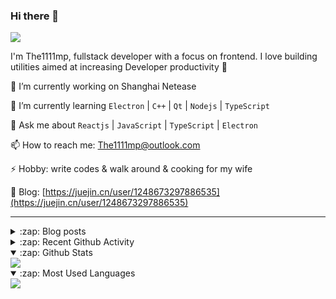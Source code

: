 ### Hi there 👋

![](https://komarev.com/ghpvc/?username=1111mp&color=green)

I'm The1111mp, fullstack developer with a focus on frontend. I love building utilities aimed at increasing Developer productivity 🙌

🔭 I’m currently working on Shanghai Netease

🌱 I’m currently learning `Electron` | `C++` | `Qt` | `Nodejs` | `TypeScript`

💬 Ask me about `Reactjs` | `JavaScript` | `TypeScript` | `Electron`

📫 How to reach me: <a href="mailto:The1111mp@outlook.com">The1111mp@outlook.com</a>

⚡ Hobby: write codes & walk around & cooking for my wife

📖 Blog: [https://juejin.cn/user/1248673297886535](https://juejin.cn/user/1248673297886535)

***

<details>
  <summary>:zap: Blog posts</summary>

  - [使用 nvm-desktop 轻松安装和管理多个 node 版本](https://juejin.cn/post/7267791228872179727)
  - [Electron 中集成 SQLite3 数据库的最佳实践](https://juejin.cn/post/7202807471881306172)
  - [从0开发IM，单聊群聊在线离线消息以及消息的已读未读功能](https://juejin.cn/post/7202583557751865401)
  - [Electron（网页）中实现接近微信消息发送体验的消息输入框及界面](https://juejin.cn/post/7252505446396575781)
  - [Qt中基于QWebEngineView和QWebChannel实现与web的交互](https://juejin.cn/post/7238423148555501629)
</details>

<details>
  <summary>:zap: Recent Github Activity</summary>

  <!--START_SECTION:activity-->
1. 💪 Opened PR [#2202](https://github.com/nextui-org/nextui/pull/2202) in [nextui-org/nextui](https://github.com/nextui-org/nextui)
2. 🗣 Commented on [#21](https://github.com/1111mp/nvm-desktop/issues/21#issuecomment-1874845105) in [1111mp/nvm-desktop](https://github.com/1111mp/nvm-desktop)
3. 🗣 Commented on [#44](https://github.com/1111mp/nvm-desktop/issues/44#issuecomment-1873996054) in [1111mp/nvm-desktop](https://github.com/1111mp/nvm-desktop)
4. 🔒 Closed issue [#44](https://github.com/1111mp/nvm-desktop/issues/44) in [1111mp/nvm-desktop](https://github.com/1111mp/nvm-desktop)
5. 🗣 Commented on [#44](https://github.com/1111mp/nvm-desktop/issues/44#issuecomment-1873970590) in [1111mp/nvm-desktop](https://github.com/1111mp/nvm-desktop)
6. 🗣 Commented on [#44](https://github.com/1111mp/nvm-desktop/issues/44#issuecomment-1873395972) in [1111mp/nvm-desktop](https://github.com/1111mp/nvm-desktop)
7. 🗣 Commented on [#2134](https://github.com/nextui-org/nextui/issues/2134#issuecomment-1873389464) in [nextui-org/nextui](https://github.com/nextui-org/nextui)
8. 🗣 Commented on [#2114](https://github.com/nextui-org/nextui/issues/2114#issuecomment-1872845813) in [nextui-org/nextui](https://github.com/nextui-org/nextui)
9. ❗ Opened issue [#829](https://github.com/juhaku/utoipa/issues/829) in [juhaku/utoipa](https://github.com/juhaku/utoipa)
10. 🎉 Merged PR [#28](https://github.com/1111mp/im_server/pull/28) in [1111mp/im_server](https://github.com/1111mp/im_server)
  <!--END_SECTION:activity-->
</details>

<details open>
  <summary>:zap: Github Stats</summary>

  <img align="center" src="https://github-readme-stats-sigma-five.vercel.app/api?username=1111mp&show_icons=true&hide_border=true&theme=gruvbox" />
</details>

<details open>
  <summary>:zap: Most Used Languages</summary>

  <img align="center" src="https://github-readme-stats-sigma-five.vercel.app/api/top-langs/?username=1111mp&layout=compact&show_icons=true&hide_border=true&theme=gruvbox" />
</details>


<!--
**1111mp/1111mp** is a ✨ _special_ ✨ repository because its `README.md` (this file) appears on your GitHub profile.

Here are some ideas to get you started:

- 🔭 I’m currently working on ...
- 🌱 I’m currently learning ...
- 👯 I’m looking to collaborate on ...
- 🤔 I’m looking for help with ...
- 💬 Ask me about ...
- 📫 How to reach me: ...
- 😄 Pronouns: ...
- ⚡ Fun fact: ...
-->
